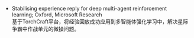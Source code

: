 * Stabilising experience reply for deep multi-agent reinforcement learning;
Oxford, Microsoft Research  
基于TorchCraft平台，将经验回放成功应用到多智能体强化学习中，解决星际争霸中作战单元的微操问题。

